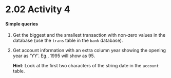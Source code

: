 # 2.02 Activity 4

#### Simple queries

1. Get the biggest and the smallest transaction with non-zero values in the database (use the `trans` table in the `bank` database).
2. Get account information with an extra column year showing the opening year as 'YY'. Eg., 1995 will show as 95.

   **Hint**: Look at the first two characters of the string date in the `account` table.
